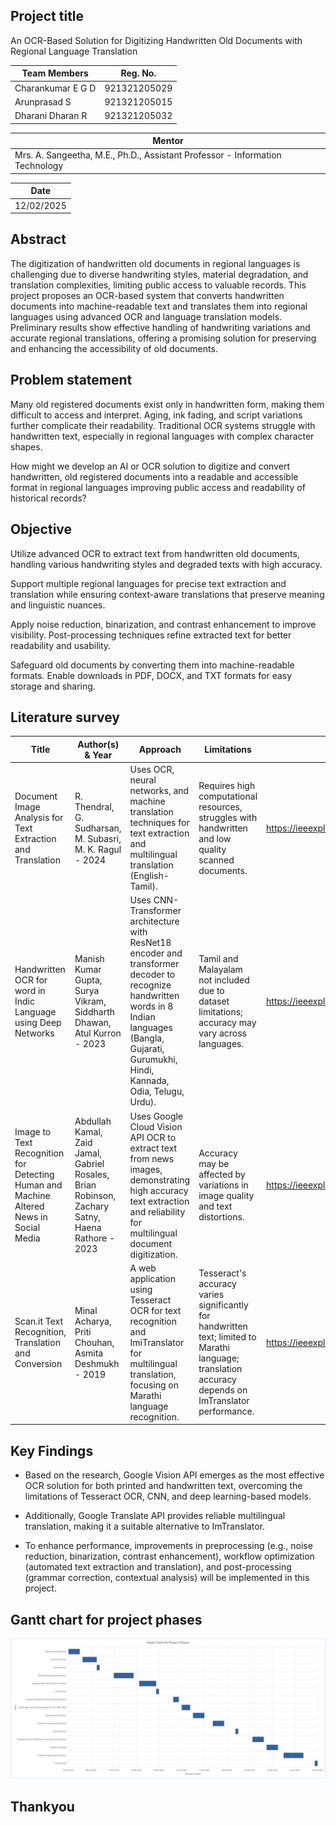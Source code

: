 ## Project title

An OCR-Based Solution for Digitizing Handwritten Old Documents with Regional Language Translation

| Team Members      | Reg. No.     |
| ----------------- | ------------ |
| Charankumar E G D | 921321205029 |
| Arunprasad S      | 921321205015 |
| Dharani Dharan R  | 921321205032 |

| Mentor                                                                       |
| ---------------------------------------------------------------------------- |
| Mrs. A. Sangeetha, M.E., Ph.D., Assistant Professor - Information Technology |

| Date       |
| ---------- |
| 12/02/2025 |

## Abstract

The digitization of handwritten old documents in regional languages is challenging due to diverse handwriting styles, material degradation, and translation complexities, limiting public access to valuable records. This project proposes an OCR-based system that converts handwritten documents into machine-readable text and translates them into regional languages using advanced OCR and language translation models. Preliminary results show effective handling of handwriting variations and accurate regional translations, offering a promising solution for preserving and enhancing the accessibility of old documents.

## Problem statement

Many old registered documents exist only in handwritten form, making them difficult to access and interpret. Aging, ink fading, and script variations further complicate their readability. Traditional OCR systems struggle with handwritten text, especially in regional languages with complex character shapes.

How might we develop an AI or OCR solution to digitize and convert handwritten, old registered documents into a readable and accessible format in regional languages improving public access and readability of historical records?

## Objective

Utilize advanced OCR to extract text from handwritten old documents, handling various handwriting styles and degraded texts with high accuracy.

Support multiple regional languages for precise text extraction and translation while ensuring context-aware translations that preserve meaning and linguistic nuances.

Apply noise reduction, binarization, and contrast enhancement to improve visibility. Post-processing techniques refine extracted text for better readability and usability.

Safeguard old documents by converting them into machine-readable formats. Enable downloads in PDF, DOCX, and TXT formats for easy storage and sharing.

## Literature survey

| Title                                                                                  | Author(s) & Year                                                                                 | Approach                                                                                                                                                                                                | Limitations                                                                                                                                            | Link                                          |
| -------------------------------------------------------------------------------------- | ------------------------------------------------------------------------------------------------ | ------------------------------------------------------------------------------------------------------------------------------------------------------------------------------------------------------- | ------------------------------------------------------------------------------------------------------------------------------------------------------ | --------------------------------------------- |
| Document Image Analysis for Text Extraction and Translation                            | R. Thendral, G. Sudharsan, M. Subasri, M. K. Ragul - 2024                                        | Uses OCR, neural networks, and machine translation techniques for text extraction and multilingual translation (English-Tamil).                                                                         | Requires high computational resources, struggles with handwritten and low quality scanned documents.                                                   | https://ieeexplore.ieee.org/document/10626260 |
| Handwritten OCR for word in Indic Language using Deep Networks                         | Manish Kumar Gupta, Surya Vikram, Siddharth Dhawan, Atul Kurron - 2023                           | Uses CNN-Transformer architecture with ResNet18 encoder and transformer decoder to recognize handwritten words in 8 Indian languages (Bangla, Gujarati, Gurumukhi, Hindi, Kannada, Odia, Telugu, Urdu). | Tamil and Malayalam not included due to dataset limitations; accuracy may vary across languages.                                                       | https://ieeexplore.ieee.org/document/10117106 |
| Image to Text Recognition for Detecting Human and Machine Altered News in Social Media | Abdullah Kamal, Zaid Jamal, Gabriel Rosales, Brian Robinson, Zachary Satny, Haena Rathore - 2023 | Uses Google Cloud Vision API OCR to extract text from news images, demonstrating high accuracy text extraction and reliability for multilingual document digitization.                                  | Accuracy may be affected by variations in image quality and text distortions.                                                                          | https://ieeexplore.ieee.org/document/10325722 |
| Scan.it Text Recognition, Translation and Conversion                                   | Minal Acharya, Priti Chouhan, Asmita Deshmukh - 2019                                             | A web application using Tesseract OCR for text recognition and ImiTranslator for multilingual translation, focusing on Marathi language recognition.                                                    | Tesseract's accuracy varies significantly for handwritten text; limited to Marathi language; translation accuracy depends on ImTranslator performance. | https://ieeexplore.ieee.org/document/9036818  |

## Key Findings

- Based on the research, Google Vision API emerges as the most effective OCR solution for both printed and handwritten text, overcoming the limitations of Tesseract OCR, CNN, and deep learning-based models.

- Additionally, Google Translate API provides reliable multilingual translation, making it a suitable alternative to ImTranslator.

- To enhance performance, improvements in preprocessing (e.g., noise reduction, binarization, contrast enhancement), workflow optimization (automated text extraction and translation), and post-processing (grammar correction, contextual analysis) will be implemented in this project.

## Gantt chart for project phases

![Gantt Chart](assets/images/gantt_chart.png)

## Thankyou
